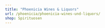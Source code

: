 ```yaml
---
title: "Phoenicia Wines & Liquors"
url: /phoenicia/phoenicia-wines-und-liquors/
shop: Spirituosen
---
```

